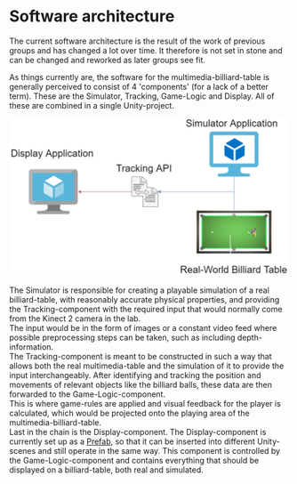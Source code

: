 # Software architecture
The current software architecture is the result of the work of previous groups and has changed a lot over time. It therefore is not set in stone and can be changed and reworked as later groups see fit.

As things currently are, the software for the multimedia-billiard-table is generally perceived to consist of 4 'components' (for a lack of a better term). These are the Simulator, Tracking, Game-Logic and Display. All of these are combined in a single Unity-project.

![architecture model](../resources/images/architecture-model.png)

The Simulator is responsible for creating a playable simulation of a real billiard-table, with reasonably accurate physical properties, and providing the Tracking-component with the required input that would normally come from the Kinect 2 camera in the lab.  
The input would be in the form of images or a constant video feed where possible preprocessing steps can be taken, such as including depth-information.  
The Tracking-component is meant to be constructed in such a way that allows both the real multimedia-table and the simulation of it to provide the input interchangeably. After identifying and tracking the position and movements of relevant objects like the billiard balls, these data are then forwarded to the Game-Logic-component.  
This is where game-rules are applied and visual feedback for the player is calculated, which would be projected onto the playing area of the multimedia-billiard-table.  
Last in the chain is the Display-component. The Display-component is currently set up as a [Prefab](https://docs.unity3d.com/Manual/Prefabs.html), so that it can be inserted into different Unity-scenes and still operate in the same way. This component is controlled by the Game-Logic-component and contains everything that should be displayed on a billiard-table, both real and simulated.
